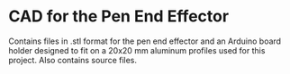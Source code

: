 # CAD for the Pen End Effector

Contains files in .stl format for the pen end effector and an Arduino board holder designed to fit on a 20x20 mm aluminum profiles used for this project. Also contains source files.